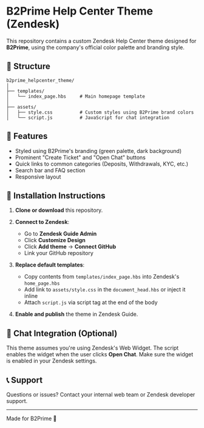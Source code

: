 
# B2Prime Help Center Theme (Zendesk)

This repository contains a custom Zendesk Help Center theme designed for **B2Prime**, using the company's official color palette and branding style.

## 📁 Structure

```
b2prime_helpcenter_theme/
│
├── templates/
│   └── index_page.hbs     # Main homepage template
│
├── assets/
│   ├── style.css          # Custom styles using B2Prime brand colors
│   └── script.js          # JavaScript for chat integration
```

## 🎨 Features

- Styled using B2Prime's branding (green palette, dark background)
- Prominent "Create Ticket" and "Open Chat" buttons
- Quick links to common categories (Deposits, Withdrawals, KYC, etc.)
- Search bar and FAQ section
- Responsive layout

## 🚀 Installation Instructions

1. **Clone or download** this repository.

2. **Connect to Zendesk**:
   - Go to **Zendesk Guide Admin**
   - Click **Customize Design**
   - Click **Add theme** → **Connect GitHub**
   - Link your GitHub repository

3. **Replace default templates**:
   - Copy contents from `templates/index_page.hbs` into Zendesk's `home_page.hbs`
   - Add link to `assets/style.css` in the `document_head.hbs` or inject it inline
   - Attach `script.js` via script tag at the end of the body

4. **Enable and publish** the theme in Zendesk Guide.

## 💬 Chat Integration (Optional)

This theme assumes you're using Zendesk's Web Widget. The script enables the widget when the user clicks **Open Chat**. Make sure the widget is enabled in your Zendesk settings.

## 📞 Support

Questions or issues? Contact your internal web team or Zendesk developer support.

---

Made for B2Prime 💚
